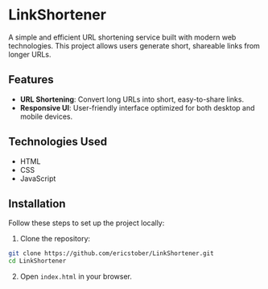 # LinkShortener

A simple and efficient URL shortening service built with modern web technologies. This project allows users generate short, shareable links from longer URLs.

## Features

- **URL Shortening**: Convert long URLs into short, easy-to-share links.
- **Responsive UI**: User-friendly interface optimized for both desktop and mobile devices.

## Technologies Used

- HTML
- CSS
- JavaScript

## Installation

Follow these steps to set up the project locally:

1. Clone the repository:

```bash
git clone https://github.com/ericstober/LinkShortener.git
cd LinkShortener
```

2. Open `index.html` in your browser.
